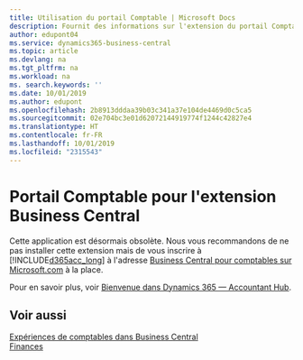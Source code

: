 ```yaml
---
title: Utilisation du portail Comptable | Microsoft Docs
description: Fournit des informations sur l'extension du portail Comptable.
author: edupont04
ms.service: dynamics365-business-central
ms.topic: article
ms.devlang: na
ms.tgt_pltfrm: na
ms.workload: na
ms. search.keywords: ''
ms.date: 10/01/2019
ms.author: edupont
ms.openlocfilehash: 2b8913dddaa39b03c341a37e104de4469d0c5ca5
ms.sourcegitcommit: 02e704bc3e01d62072144919774f1244c42827e4
ms.translationtype: HT
ms.contentlocale: fr-FR
ms.lasthandoff: 10/01/2019
ms.locfileid: "2315543"
---
```

# <a name="the-accountant-portal-for-business-central-extension"></a>Portail Comptable pour l'extension Business Central
Cette application est désormais obsolète. Nous vous recommandons de ne pas installer cette extension mais de vous inscrire à [!INCLUDE[d365acc_long](includes/d365acc_long_md.md)] à l'adresse [Business Central pour comptables sur Microsoft.com](https://www.microsoft.com/en-us/dynamics365/financial-insights-for-accountants) à la place.

Pour en savoir plus, voir [Bienvenue dans Dynamics 365 — Accountant Hub](/dynamics365/accountants/index).  

## <a name="see-also"></a>Voir aussi
[Expériences de comptables dans Business Central](finance-accounting.md)  
[Finances](finance.md)  
